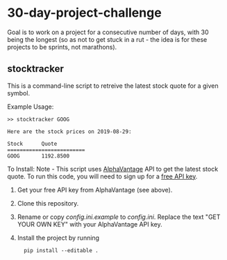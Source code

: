 # 30-day-project-challenge

Goal is to work on a project for a consecutive number of days, with 30 being the longest (so as not to get stuck in a rut - the idea is for these projects to be sprints, not marathons).

## stocktracker

This is a command-line script to retreive the latest stock quote for a given symbol. 

Example Usage:

    >> stocktracker GOOG
    
    Here are the stock prices on 2019-08-29:

    Stock      Quote
    =========================
    GOOG       1192.8500
    
To Install:
Note - This script uses [AlphaVantage](https://www.alphavantage.co/) API to get the latest stock quote. To run this code, you will need to sign up for a [free API key](https://www.alphavantage.co/support/#api-key).

1. Get your free API key from AlphaVantage (see above).
2. Clone this repository.
3. Rename or copy *config.ini.example* to *config.ini*. Replace the text "GET YOUR OWN KEY" with your AlphaVantage API key.
4. Install the project by running


         pip install --editable .
